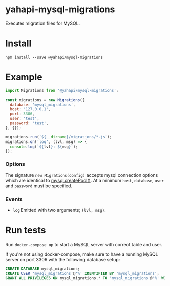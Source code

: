 # yahapi-mysql-migrations

Executes migration files for MySQL.

# Install

```
npm install --save @yahapi/mysql-migrations
```

# Example

```js
import Migrations from '@yahapi/mysql-migrations';

const migrations = new Migrations({
  database: 'mysql_migrations',
  host: '127.0.0.1',
  port: 3306,
  user: 'test',
  password: 'test',
}, {});

migrations.run(`${__dirname}/migrations/*.js`);
migrations.on('log', (lvl, msg) => {
  console.log(`${lvl}: ${msg}`);
});
```

### Options

The signature `new Migrations(config)` accepts mysql connection options which are identical to [mysql.createPool()](https://github.com/mysqljs/mysql#pooling-connections). At a minimum `host`, `database`, `user` and `password` must be specified.

### Events

* `log` Emitted with two arguments; `(lvl, msg)`.

# Run tests

Run `docker-compose up` to start a MySQL server with correct table and user.

If you're not using docker-compose, make sure to have a running MySQL server on port 3306 with the following database setup:

```sql
CREATE DATABASE mysql_migrations;
CREATE USER 'mysql_migrations'@'%' IDENTIFIED BY 'mysql_migrations';
GRANT ALL PRIVILEGES ON mysql_migrations.* TO 'mysql_migrations'@'%' WITH GRANT OPTION;
```
